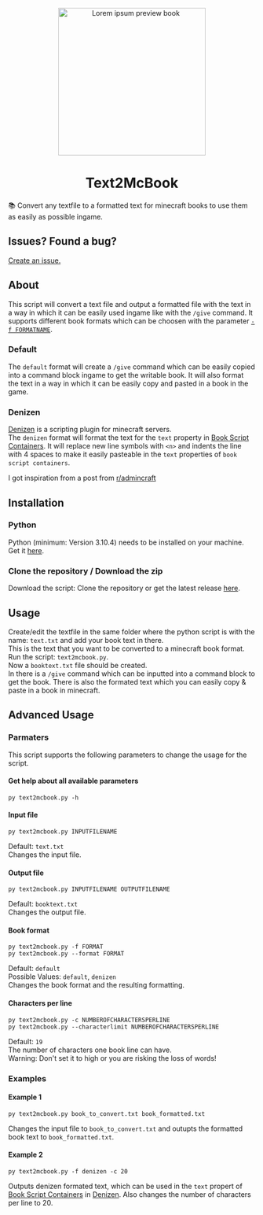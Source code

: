 <p align="center">
<picture>
  <img src="https://github.com/Neocky/Text2McBook/assets/13088544/e138462c-8ecd-4a6f-ad68-aeb77764fee1" alt="Lorem ipsum preview book" height="300px">
</picture>
</p>

<h1 align="center">
  Text2McBook
</h1>

📚 Convert any textfile to a formatted text for minecraft books to use them as easily as possible ingame.

## Issues? Found a bug?

[Create an issue.](https://github.com/Neocky/Text2McBook/issues/new/choose) 

## About

This script will convert a text file and output a formatted file with the text in a way in which it can be easily used ingame like with the `/give` command.
It supports different book formats which can be choosen with the parameter [`-f FORMATNAME`](https://github.com/Neocky/Text2McBook#parmaters).

### Default

The `default` format will create a `/give` command which can be easily copied into a command block ingame to get the writable book.
It will also format the text in a way in which it can be easily copy and pasted in a book in the game. 

### Denizen

[Denizen](https://denizenscript.com/) is a scripting plugin for minecraft servers.  
The `denizen` format will format the text for the `text` property in [Book Script Containers](https://meta.denizenscript.com/Docs/Search/book#book%20script%20containers). It will replace new line symbols with `<n>` and indents the line with 4 spaces to make it easily pasteable in the `text` properties of `book script containers`.


I got inspiration from a post from [r/admincraft](https://www.reddit.com/r/admincraft/)  

## Installation

### Python

Python (minimum: Version 3.10.4) needs to be installed on your machine.  
Get it [here](https://www.python.org/downloads/).

### Clone the repository / Download the zip

Download the script:
Clone the repository or get the latest release [here](https://github.com/Neocky/Text2McBook/releases).

## Usage

Create/edit the textfile in the same folder where the python script is with the name: `text.txt` and add your book text in there.  
This is the text that you want to be converted to a minecraft book format.  
Run the script: `text2mcbook.py`.  
Now a `booktext.txt` file should be created.  
In there is a `/give` command which can be inputted into a command block to get the book. There is also the formated text which you can easily copy & paste in a book in minecraft.


## Advanced Usage

### Parmaters

This script supports the following parameters to change the usage for the script.

#### Get help about all available parameters

```shell
py text2mcbook.py -h
```

#### Input file

```shell
py text2mcbook.py INPUTFILENAME
```

Default: `text.txt`  
Changes the input file.

#### Output file

```shell
py text2mcbook.py INPUTFILENAME OUTPUTFILENAME
```

Default: `booktext.txt`  
Changes the output file.

#### Book format

```shell
py text2mcbook.py -f FORMAT
py text2mcbook.py --format FORMAT
```

Default: `default`  
Possible Values: `default`, `denizen`  
Changes the book format and the resulting formatting.

#### Characters per line

```shell
py text2mcbook.py -c NUMBEROFCHARACTERSPERLINE
py text2mcbook.py --characterlimit NUMBEROFCHARACTERSPERLINE
```

Default: `19`  
The number of characters one book line can have.  
Warning: Don't set it to high or you are risking the loss of words!

### Examples

#### Example 1
```shell
py text2mcbook.py book_to_convert.txt book_formatted.txt
```

Changes the input file to `book_to_convert.txt` and outupts the formatted book text to `book_formatted.txt`.

#### Example 2

```shell
py text2mcbook.py -f denizen -c 20
```

Outputs denizen formated text, which can be used in the `text` propert of [Book Script Containers](https://meta.denizenscript.com/Docs/Search/book#book%20script%20containers) in [Denizen](https://denizenscript.com/). Also changes the number of characters per line to 20. 
